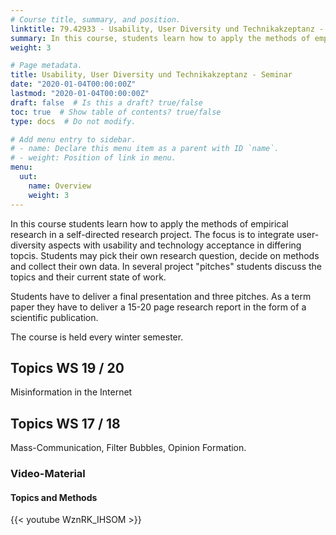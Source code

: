 ```yaml
---
# Course title, summary, and position.
linktitle: 79.42933 - Usability, User Diversity und Technikakzeptanz - Seminar
summary: In this course, students learn how to apply the methods of empirical research in a self-directed research project.
weight: 3

# Page metadata.
title: Usability, User Diversity und Technikakzeptanz - Seminar
date: "2020-01-04T00:00:00Z"
lastmod: "2020-01-04T00:00:00Z"
draft: false  # Is this a draft? true/false
toc: true  # Show table of contents? true/false
type: docs  # Do not modify.

# Add menu entry to sidebar.
# - name: Declare this menu item as a parent with ID `name`.
# - weight: Position of link in menu.
menu:
  uut:
    name: Overview
    weight: 3
---
```


In this course students learn how to apply the methods of empirical research in a self-directed research project. The focus is to integrate user-diversity aspects with usability and technology acceptance in differing topcis. Students may pick their own research question, decide on methods and collect their own data. In several project "pitches" students discuss the topics and their current state of work. 

Students have to deliver a final presentation and three pitches. As a term paper they have to deliver a 15-20 page research report in the form of a scientific publication.

The course is held every winter semester.

## Topics WS 19 / 20
Misinformation in the Internet

## Topics WS 17 / 18
Mass-Communication, Filter Bubbles, Opinion Formation.

### Video-Material

#### Topics and Methods
{{< youtube WznRK_IHSOM >}}
